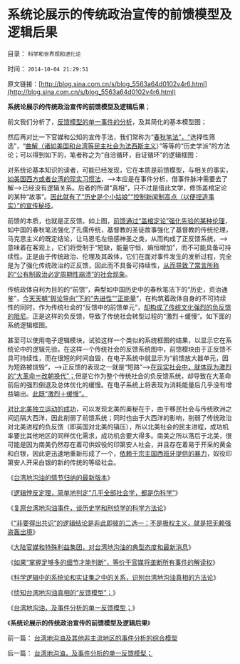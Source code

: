 # 系统论展示的传统政治宣传的前馈模型及逻辑后果

目录： `科学和世界观和进化论` 

时间： `2014-10-04 21:29:51` 

原文链接：[http://blog.sina.com.cn/s/blog_5563a64d0102v4r6.html](http://blog.sina.com.cn/s/blog_5563a64d0102v4r6.html)

**系统论展示的传统政治宣传的前馈模型及逻辑后果**；

前文我们分析了，[反馈模型的单一事件的分析](../../../2014/10/2/台湾地沟油，及事件分析的单一反馈模型；.md)，及其简化的基本模型图；

然后再对比一下官媒和公知的宣传手法，我们常称为“[春秋笔法”，“](../../../2011/2/16/诱导行为的道德史和行为分析的历史科学.md)选择性筛选”，“[曲解（诸如美国和台湾等民主社会为法西斯主义](../../../2014/9/17/解读台湾地沟油，官媒和公知是否一直曲解着民主制度？.md)）”等等的“历史学派”的方法论；可以得到如下的，笔者称之为“自洽循环，自证循环”的逻辑框图：

对系统论基本知识的读者，可能已经发现，它在本质是前馈模型，与相关的事实，[如美国西方或者台湾的现实习惯法](../../../2014/9/19/台湾地沟油，如何解读出完全不同的社会制度？.md)，——>本应是在事件分析，借事件脉冲需要去了解——>已经没有逻辑关系。后者的所谓“真相”，只不过是借此文学，修饰盖棺定论的某种“故事”。[因此就有了“历史是个小姑娘”“控制新闻制高点（以便捏造事实）”的宣传秘技](../../../2011/11/1/垄断的传媒一直享有造谣的特许权.md)。

前馈的本质，也就是正反馈。如上图，[前馈通过“盖棺定论”强化先验的某种伦理](../../../2014/4/5/文革大字报模式“关于妖魔化sh的决议”的盖棺定论.md)，如中国的春秋笔法强化了孔儒传统，基督教的圣徒故事强化了基督教的传统伦理，马克思主义的既定结论，让马恩毛左倍感神圣之类，从而构成了正反馈系统，——>意味着在客观上，它们将受制于“短缺，能量守恒，熵恒增加”，而不可能具备可持续性。正是由于传统政治、伦理及其政体，它们在面对事件发生的发析过程，完全是为了强化传统政治的正反馈，因此而不具备可持续性，[从而导致了常言所称的“公有制政治必定周期性崩溃”的社会现象](../../../2012/5/15/“统一大同”的社会就是衰落前的颠峰；.md)。

传统政体自利为目的的“前馈”，典型如中国历史中的春秋笔法下的“历史，资治通鉴”，[今天天朝“舆论导向”下的“先进性”“正能量](../../../2009/5/5/控制舆论，等于引火烧身.md)”，在构筑着政体自身的不可持续性的同时，作为传统社会的“反馈中的前馈单元”，[却构成了传统文化强烈的负反馈的阻尼](../../../2011/6/1/社会反馈的系统模型和动乱机理.md)。正是这样的负反馈，导致了传统社会转型过程的“激烈＋缓慢”。如下面的系统逻辑框图。

甚至可以使用电子逻辑模块，试验这样一个类似的系统框图的结果，以显示它在系统论中的逻辑先验。在这样一个传统社会的反馈系统图中，前馈模块由于正反馈不具可持续性，而在很短的时间自毁，在电子系统中就显示为“前馈放大器单元，因为短路被烧毁”，——>正反馈的表现之一就是“短路”——>[在现实社会中，就体现为激烈的“大革命＝改朝换代”；](../../../2011/12/4/（革命or战争）都将中止民主进程.md)但是它作为整个传统社会的负反馈系统，却导致在大革命前后的强烈倒退及总体优化的缓慢。在电子系统上将表现为消耗能量后几乎没有增益输出。[此既“激烈＋缓慢”。](../../../2012/5/2/东方传统狙击西方民主.md)

[对比北美独立运动的成功](../../../2011/10/3/欧洲是民主的后进社会；现代资本主义制度发源于美洲殖民地.md)，可以发现北美的奥秘在于，由于移民社会与传统欧洲之间远隔大西洋，因此削弱了前馈系统；同时也由于大西洋的影响，削弱了传统政治对北美进程的负反馈（即英国对北美的镇压），所以北美社会的民主进程，成功机率要比其他地区的同样优化需求，成功机会要大得多。南美之所以落后于北美，很可能是因为南美仍然存在着可供奴役的印第安人社会，并且存在着易于开采的黄金和白银，因此更迅速地重新形成了一个，[依赖于宗主国西班牙提供的暴力](../../../2011/8/18/欧洲资本主义没有从美洲“资本积累”.md)，奴役印第安人开采白银的新的传统的等级社会。

《[台湾地沟油的情节归纳的最新版本](../../../2014/9/22/台湾地沟油的最新版本.md)》

《[逻辑悖反定理，简单地判定“几乎全部社会学，都是伪科学”](../../../2014/9/23/逻辑悖反定理，简单地判定“几乎全部社会学，都是伪科学”.md)》

《[复原台湾地沟油事件，谈历史学和刑侦学的科学方法论](../../../2014/9/23/复原台湾地沟油事件，谈历史学和刑侦学的科学方法论.md)》

《[“非要得出共识”的逻辑结论是非此即彼的二选一：不是极权主义，就是把无赖强盗轰出境](../../../2014/9/24/“人人平等”的逻辑前提是“默认权益”的不对等.md)》

《[大陆官媒和特殊利益集团，对台湾地沟油的典型态度和最新消息](../../../2014/9/26/大陆官媒和特殊利益集团，对台湾地沟油的典型态度和最新消息.md)》

《[如果“掌握足够多的细节才能判断”，等价于官媒将垄断所有事件的解读权](../../../2014/9/27/怎样在信息渠道被垄断的环境里，成为一个自由人？.md)》

《[科学逻辑中的系统论和实证集之中的关系，识别台湾地沟油真相的方法论](../../../2014/9/29/科学逻辑中的系统论和实证集之中的关系，识别台湾地沟油真相的方法论.md)》

《[侦知台湾地沟油真相的“反馈模型”；](../../../2014/10/1/侦知台湾地沟油真相的“反馈模型”.md)》

《[台湾地沟油，及事件分析的单一反馈模型；](../../../2014/10/2/台湾地沟油，及事件分析的单一反馈模型；.md)》

《**系统论展示的传统政治宣传的前馈模型及逻辑后果**》

前一篇： [台湾地沟油及其他非主流地区的事件分析的综合模型](../../../2014/10/5/台湾地沟油及其他非主流地区的事件分析的综合模型.md)

后一篇： [台湾地沟油，及事件分析的单一反馈模型；](../../../2014/10/2/台湾地沟油，及事件分析的单一反馈模型；.md)

